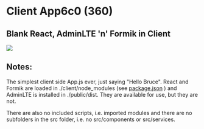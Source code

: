 # Client App6c0   (360)  
## Blank React, AdminLTE 'n' Formik in Client  
  
<img src="Apps/images/et0360-01_client-app6c0_screen1.png" class="img4"><br>
  
## Notes:  
  
The simplest client side App.js ever, just saying "Hello Bruce". React and Formik are loaded in 
./client/node_modules (see [package.json](Apps/et0302_client-apps.md) ) and AdminLTE is 
installed in ./public/dist.  They are available for use, but they are not.  

There are also no included scripts, i.e. imported modules and there are no subfolders 
in the src folder, i.e. no src/components or src/services.


